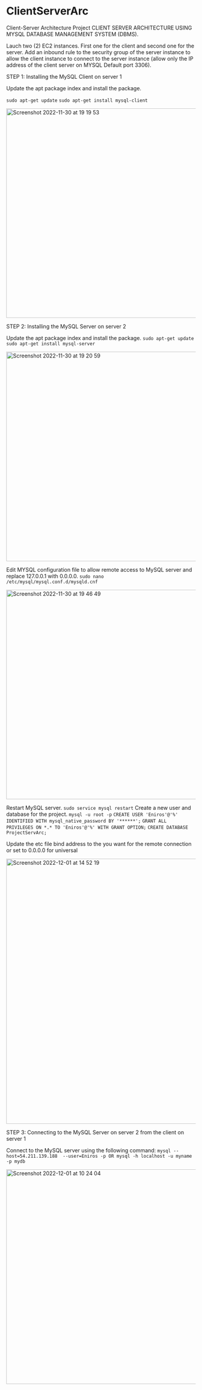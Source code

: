 # ClientServerArc
Client-Server Architecture Project
CLIENT SERVER ARCHITECTURE USING MYSQL DATABASE MANAGEMENT SYSTEM (DBMS).

Lauch two (2) EC2 instances. First one for the client and second one for the server. Add an inbound rule to the security group of the server instance to allow the client instance to connect to the server instance (allow only the IP address of the client server on MYSQL Default port 3306).

STEP 1: Installing the MySQL Client on server 1

Update the apt package index and install the package.

```sudo apt-get update```
```sudo apt-get install mysql-client```

<img width="557" alt="Screenshot 2022-11-30 at 19 19 53" src="https://user-images.githubusercontent.com/61475969/204890026-a8398f2e-80cd-4d81-9c96-9a2d81f589ff.png">

STEP 2: Installing the MySQL Server on server 2

Update the apt package index and install the package.
```sudo apt-get update```
```sudo apt-get install mysql-server```

<img width="557" alt="Screenshot 2022-11-30 at 19 20 59" src="https://user-images.githubusercontent.com/61475969/204890237-5a9a0c56-3312-4ae2-b084-d7c4b4f78bf7.png">

Edit MYSQL configuration file to allow remote access to MySQL server and replace 127.0.0.1 with 0.0.0.0.
```sudo nano /etc/mysql/mysql.conf.d/mysqld.cnf```

<img width="557" alt="Screenshot 2022-11-30 at 19 46 49" src="https://user-images.githubusercontent.com/61475969/204894078-60c5d1dd-ddaa-40c4-9a50-560d1ed66cc6.png">

Restart MySQL server.
```sudo service mysql restart```
Create a new user and database for the project.
```mysql -u root -p```
```CREATE USER 'Eniros'@'%' IDENTIFIED WITH mysql_native_password BY '******';```
```GRANT ALL PRIVILEGES ON *.* TO 'Eniros'@'%' WITH GRANT OPTION;```
```CREATE DATABASE ProjectServArc;```


Update the etc file bind address to the you want for the remote connection or set to 0.0.0.0 for universal

<img width="705" alt="Screenshot 2022-12-01 at 14 52 19" src="https://user-images.githubusercontent.com/61475969/205086191-33c9e948-0203-4160-9e2d-b6f6bb83174e.png">


STEP 3: Connecting to the MySQL Server on server 2 from the client on server 1

Connect to the MySQL server using the following command:
```mysql --host=54.211.139.188  --user=Eniros -p OR mysql -h localhost -u myname -p mydb```


<img width="571" alt="Screenshot 2022-12-01 at 10 24 04" src="https://user-images.githubusercontent.com/61475969/205028718-fcbdea5b-1916-4b38-a4aa-5e77fd1bfde3.png">
